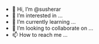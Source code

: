 - 👋 Hi, I’m @susherar
- 👀 I’m interested in ...
- 🌱 I’m currently learning ...
- 💞️ I’m looking to collaborate on ...
- 📫 How to reach me ...

<!---
susherar/susherar is a ✨ special ✨ repository because its `README.md` (this file) appears on your GitHub profile.
You can click the Preview link to take a look at your changes.
--->

